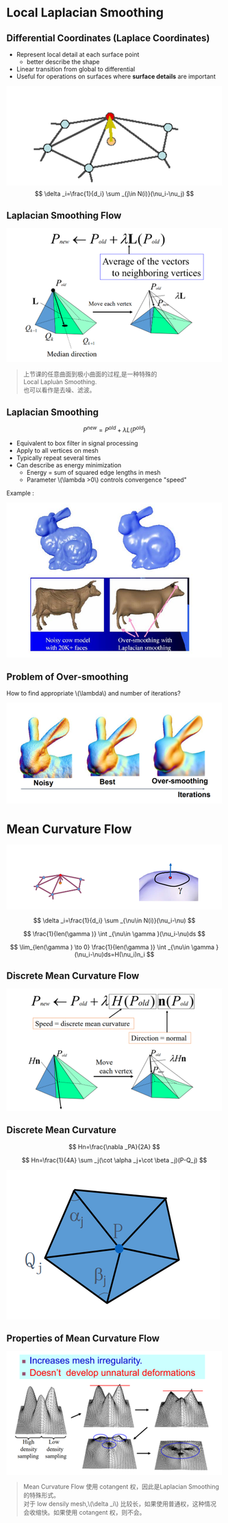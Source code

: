 # Local Laplacian Smoothing    

## Differential Coordinates (Laplace Coordinates)    


 - Represent local detail at each surface point    
    - better describe the shape    
 - Linear transition from global to differential   
 - Useful for operations on surfaces where **surface details** are important   

![](../assets/网格10.png)    
$$
\delta _i=\frac{1}{d_i} \sum _{j\in N(i)}(\nu_i-\nu_j)
$$    


## Laplacian Smoothing Flow   

![](../assets/网格11.png)    

> 上节课的任意曲面到极小曲面的过程,是一种特殊的    
Local Lapluàn Smoothing.    
也可以看作是去噪、滤波。

## Laplacian Smoothing    

$$
P^{new}=P^{old}+\lambda L(P^{old})
$$

 - Equivalent to box filter in signal processing    
 - Apply to all vertices on mesh    
 - Typically repeat several times    
 - Can describe as energy minimization    
    - Energy = sum of squared edge lengths in mesh
    - Parameter \\(\lambda >0\\) controls convergence "speed"    

Example :

![](../assets/网格12.png)    


## Problem of Over‐smoothing   

How to find appropriate \\(\lambda\\) and number of iterations?   

![](../assets/网格13.png)    


# Mean Curvature Flow   

![](../assets/网格14.png)    

$$
\delta _i=\frac{1}{d_i} \sum _{\nu\in N(i)}(\nu_i-\nu)
$$

$$
\frac{1}{len(\gamma )} \int _{\nu\in \gamma }(\nu_i-\nu)ds
$$

$$
\lim_{len(\gamma ) \to 0} \frac{1}{len(\gamma )} \int _{\nu\in \gamma }(\nu_i-\nu)ds=H(\nu_i)n_i
$$


## Discrete Mean Curvature Flow   

![](../assets/网格15.png)    

 
## Discrete Mean Curvature   

$$
Hn=\frac{\nabla _PA}{2A} 
$$

$$
Hn=\frac{1}{4A} \sum _j(\cot \alpha _j+\cot \beta _j)(P-Q_j)
$$

![](../assets/网格16.png)    

## Properties of Mean Curvature Flow   

![](../assets/网格17.png)    

> Mean Curvature Flow 使用 cotangent 权，因此是Laplacian Smoothing 的特殊形式。     
对于 low densily mesh,\\(\delta _i\\) 比较长，如果使用普­通权，这种情况会收缩快。如果使用 cotangent 权，则不会。  
